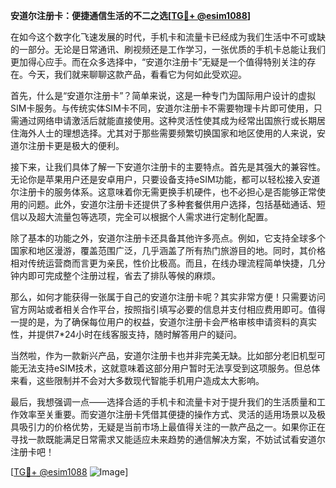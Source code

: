 **安道尔注册卡：便捷通信生活的不二之选[[TG💪+ @esim1088](https://t.me/s/esim1088)]**

在如今这个数字化飞速发展的时代，手机卡和流量卡已经成为我们生活中不可或缺的一部分。无论是日常通讯、刷视频还是工作学习，一张优质的手机卡总能让我们更加得心应手。而在众多选择中，“安道尔注册卡”无疑是一个值得特别关注的存在。今天，我们就来聊聊这款产品，看看它为何如此受欢迎。

首先，什么是“安道尔注册卡”？简单来说，这是一种专门为国际用户设计的虚拟SIM卡服务。与传统实体SIM卡不同，安道尔注册卡不需要物理卡片即可使用，只需通过网络申请激活后就能直接使用。这种灵活性使其成为经常出国旅行或长期居住海外人士的理想选择。尤其对于那些需要频繁切换国家和地区使用的人来说，安道尔注册卡更是极大的便利。

接下来，让我们具体了解一下安道尔注册卡的主要特点。首先是其强大的兼容性。无论你是苹果用户还是安卓用户，只要设备支持eSIM功能，都可以轻松接入安道尔注册卡的服务体系。这意味着你无需更换手机硬件，也不必担心是否能够正常使用的问题。此外，安道尔注册卡还提供了多种套餐供用户选择，包括基础通话、短信以及超大流量包等选项，完全可以根据个人需求进行定制化配置。

除了基本的功能之外，安道尔注册卡还具备其他许多亮点。例如，它支持全球多个国家和地区漫游，覆盖范围广泛，几乎涵盖了所有热门旅游目的地。同时，其价格相对传统运营商而言更为亲民，性价比极高。而且，在线办理流程简单快捷，几分钟内即可完成整个注册过程，省去了排队等候的麻烦。

那么，如何才能获得一张属于自己的安道尔注册卡呢？其实非常方便！只需要访问官方网站或者相关合作平台，按照指引填写必要的信息并支付相应费用即可。值得一提的是，为了确保每位用户的权益，安道尔注册卡会严格审核申请资料的真实性，并提供7*24小时在线客服支持，随时解答用户的疑问。

当然啦，作为一款新兴产品，安道尔注册卡也并非完美无缺。比如部分老旧机型可能无法支持eSIM技术，这就意味着这部分用户暂时无法享受到这项服务。但总体来看，这些限制并不会对大多数现代智能手机用户造成太大影响。

最后，我想强调一点——选择合适的手机卡和流量卡对于提升我们的生活质量和工作效率至关重要。而安道尔注册卡凭借其便捷的操作方式、灵活的适用场景以及极具吸引力的价格优势，无疑是当前市场上最值得关注的一款产品之一。如果你正在寻找一款既能满足日常需求又能适应未来趋势的通信解决方案，不妨试试看安道尔注册卡吧！

[[TG💪+ @esim1088](https://t.me/s/esim1088) ![Image](https://i.postimg.cc/4NQfJmqS/Snipaste-2025-05-13-00-14-12.png)]